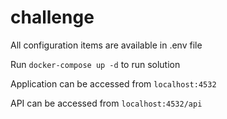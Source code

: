 # challenge

All configuration items are available in .env file

Run `docker-compose up -d` to run solution

Application can be accessed from `localhost:4532`

API can be accessed from `localhost:4532/api`
